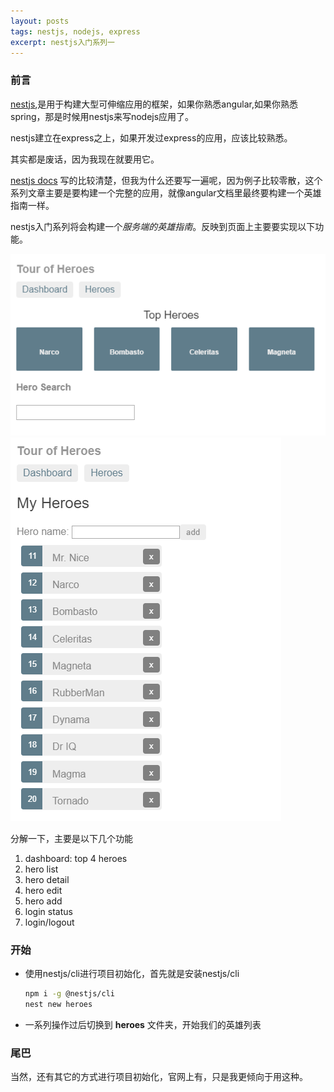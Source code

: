 ```yaml
---
layout: posts
tags: nestjs, nodejs, express
excerpt: nestjs入门系列一
---
```

### 前言
[nestjs](nestjs.com),是用于构建大型可伸缩应用的框架，如果你熟悉angular,如果你熟悉spring，那是时候用nestjs来写nodejs应用了。

nestjs建立在express之上，如果开发过express的应用，应该比较熟悉。

其实都是废话，因为我现在就要用它。

[nestjs docs](https://docs.nestjs.com/) 写的比较清楚，但我为什么还要写一遍呢，因为例子比较零散，这个系列文章主要是要构建一个完整的应用，就像angular文档里最终要构建一个英雄指南一样。

nestjs入门系列将会构建一个*服务端的英雄指南*。反映到页面上主要要实现以下功能。

<img src="/public/heros.png">

<img src="/public/hero-list.png">

分解一下，主要是以下几个功能
1. dashboard: top 4 heroes
2. hero list
3. hero detail
4. hero edit
5. hero add
6. login status
7. login/logout

### 开始
- 使用nestjs/cli进行项目初始化，首先就是安装nestjs/cli
	
	```bash
	npm i -g @nestjs/cli
	nest new heroes
	```
- 一系列操作过后切换到 **heroes** 文件夹，开始我们的英雄列表

### 尾巴
当然，还有其它的方式进行项目初始化，官网上有，只是我更倾向于用这种。